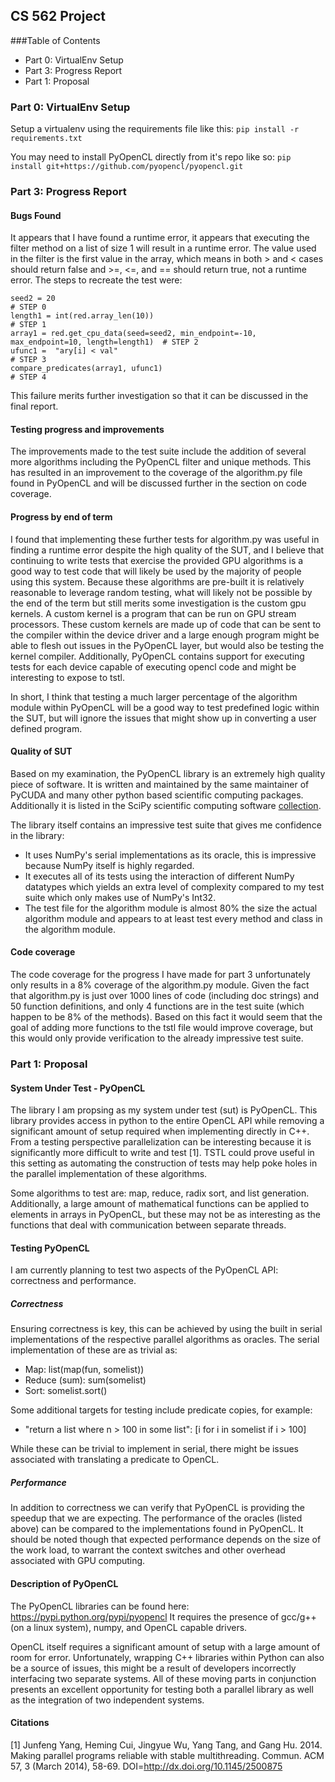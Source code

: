 ## CS 562 Project ##
###Table of Contents
+ Part 0: VirtualEnv Setup
+ Part 3: Progress Report
+ Part 1: Proposal


### Part 0: VirtualEnv Setup ###
Setup a virtualenv using the requirements file like this:
`pip install -r requirements.txt`

You may need to install PyOpenCL directly from it's repo like so:
`pip install git+https://github.com/pyopencl/pyopencl.git`


### Part 3: Progress Report ###

#### Bugs Found ####
It appears that I have found a runtime error, it appears that executing the filter method on a list of size 1 will result in a runtime error.
The value used in the filter is the first value in the array, which means in both > and < cases should return false and >=, <=, and == should return true, not a runtime error.
The steps to recreate the test were:

```FINAL VERSION OF TEST, WITH LOGGED REPLAY:
seed2 = 20                                                               # STEP 0
length1 = int(red.array_len(10))                                         # STEP 1
array1 = red.get_cpu_data(seed=seed2, min_endpoint=-10, max_endpoint=10, length=length1)  # STEP 2
ufunc1 =  "ary[i] < val"                                                 # STEP 3
compare_predicates(array1, ufunc1)                                       # STEP 4
```

This failure merits further investigation so that it can be discussed in the final report.

#### Testing progress and improvements ####
The improvements made to the test suite include the addition of several more algorithms including the PyOpenCL filter and unique methods.
This has resulted in an improvement to the coverage of the algorithm.py file found in PyOpenCL and will be discussed further in the section on code coverage.

#### Progress by end of term ####
I found that implementing these further tests for algorithm.py was useful in finding a runtime error despite the high quality of the SUT, and I believe that continuing to write tests that exercise the provided GPU algorithms is a good way to test code that will likely be used by the majority of people using this system.
Because these algorithms are pre-built it is relatively reasonable to leverage random testing, what will likely not be possible by the end of the term but still merits some investigation is the custom gpu kernels.
A custom kernel is a program that can be run on GPU stream processors.
These custom kernels are made up of code that can be sent to the compiler within the device driver and a large enough program might be able to flesh out issues in the PyOpenCL layer, but would also be testing the kernel compiler.
Additionally, PyOpenCL contains support for executing tests for each device capable of executing opencl code and might be interesting to expose to tstl.

In short, I think that testing a much larger percentage of the algorithm module within PyOpenCL will be a good way to test predefined logic within the SUT, but will ignore the issues that might show up in converting a user defined program.

#### Quality of SUT ####
Based on my examination, the PyOpenCL library is an extremely high quality piece of software.
It is written and maintained by the same maintainer of PyCUDA and many other python based scientific computing packages.
Additionally it is listed in the SciPy scientific computing software [collection](http://scipy.org/topical-software.html#head-b98ffdb309ccce4e4504a25ea75b5c806e4897b6).

The library itself contains an impressive test suite that gives me confidence in the library:
+ It uses NumPy's serial implementations as its oracle, this is impressive because NumPy itself is highly regarded.
+ It executes all of its tests using the interaction of different NumPy datatypes which yields an extra level of complexity compared to my test suite which only makes use of NumPy's Int32.
+ The test file for the algorithm module is almost 80% the size the actual algorithm module and appears to at least test every method and class in the algorithm module.

#### Code coverage ####
The code coverage for the progress I have made for part 3 unfortunately only results in a 8% coverage of the algorithm.py module.
Given the fact that algorithm.py is just over 1000 lines of code (including doc strings) and 50 function definitions, and only 4 functions are in the test suite (which happen to be 8% of the methods).
Based on this fact it would seem that the goal of adding more functions to the tstl file would improve coverage, but this would only provide verification to the already impressive test suite.


### Part 1: Proposal ###

#### System Under Test - PyOpenCL ####
The library I am propsing as my system under test (sut) is PyOpenCL.
This library provides access in python to the entire OpenCL API while removing a significant amount of setup required when implementing directly in C++.
From a testing perspective parallelization can be interesting because it is significantly more difficult to write and test [1].
TSTL could prove useful in this setting as automating the construction of tests may help poke holes in the parallel implementation of these algorithms.

Some algorithms to test are: map, reduce, radix sort, and list generation.
Additionally, a large amount of mathematical functions can be applied to elements in arrays in PyOpenCL, but these may not be as interesting as the functions that deal with communication between separate threads.

#### Testing PyOpenCL ####
I am currently planning to test two aspects of the PyOpenCL API: correctness and performance.

##### Correctness #####
Ensuring correctness is key, this can be achieved by using the built in serial implementations of the respective parallel algorithms as oracles.
The serial implementation of these are as trivial as:
- Map: list(map(fun, somelist))
- Reduce (sum): sum(somelist)
- Sort: somelist.sort()

Some additional targets for testing include predicate copies, for example:  
- "return a list where n > 100 in some list": [i for i in somelist if i > 100]

While these can be trivial to implement in serial, there might be issues associated with translating a predicate to OpenCL.

##### Performance #####
In addition to correctness we can verify that PyOpenCL is providing the speedup that we are expecting.
The performance of the oracles (listed above) can be compared to the implementations found in PyOpenCL.
It should be noted though that expected performance depends on the size of the work load, to warrant the context switches and other overhead associated with GPU computing.

#### Description of PyOpenCL ####
The PyOpenCL libraries can be found here: https://pypi.python.org/pypi/pyopencl
It requires the presence of gcc/g++ (on a linux system), numpy, and OpenCL capable drivers.

OpenCL itself requires a significant amount of setup with a large amount of room for error.
Unfortunately, wrapping C++ libraries within Python can also be a source of issues, this might be a result of developers incorrectly interfacing two separate systems.
All of these moving parts in conjunction presents an excellent opportunity for testing both a parallel library as well as the integration of two independent systems.

#### Citations ####
[1] Junfeng Yang, Heming Cui, Jingyue Wu, Yang Tang, and Gang Hu. 2014. Making parallel programs reliable with stable multithreading. Commun. ACM 57, 3 (March 2014), 58-69. DOI=http://dx.doi.org/10.1145/2500875
